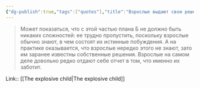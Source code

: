 ```yaml
---
{"dg-publish":true,"tags":["quotes"],"title":"Взрослые выдают свои решения за совместные","date":"2022-08-27T20:18:27+03:00","modified_at":"2022-09-05T18:14:00+03:00","permalink":"/quotes/202208272018/","dgHomeLink":false,"dgPassFrontmatter":true}
---
```



> Может показаться, что с этой частью плана Б не должно быть никаких сложностей: ее трудно пропустить, поскольку взрослые обычно знают, в чем состоят их истинные побуждения. А на практике оказывается, что взрослые нередко этого не знают, зато им заранее известны собственные решения. Взрослые на самом деле довольно редко отдают себе отчет в том, что именно их заботит.

Link:: [[The explosive child|The explosive child]]
